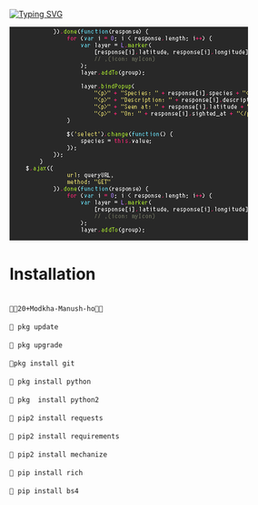 [![Typing SVG](https://readme-typing-svg.herokuapp.com?font=Neuton&size=25&color=30FF40&background=000000&center=true&vCenter=true&width=360&height=60&lines=Hello+I+am+FUCK+BOY+ALAMGIR%2C+YOUR+NEXT+FATHER+ALAMGIR+VAU+Here;Today+I+will+tell+you+;Fuck+All+Programer;20+PRIYA+CHODI+FUCK+BOY+ALAMGIR+Tools+Free;So+Let's+Enjoy+Everybody+🔥+🤙+%3Av)](https://git.io/typing-svg)

<img src="https://github.com/MRVIVEK-CODER/Decompiler/blob/main/106824690-8dd73a00-66ad-11eb-89e2-53e13ac6f594.gif" alt="" border="0" />

# Installation

```

🥀🤙20+Modkha-Manush-ho🖕🔥

💁 pkg update

💁 pkg upgrade 

💁pkg install git

💁 pkg install python

💁 pkg  install python2

💁 pip2 install requests

💁 pip2 install requirements

💁 pip2 install mechanize

💁 pip install rich

💁 pip install bs4









```











